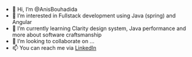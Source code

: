 - 👋 Hi, I’m @AnisBouhadida
- 👀 I’m interested in Fullstack development using Java (spring) and Angular
- 🌱 I’m currently learning Clarity design system, Java performance and more about software craftsmanship  
- 💞️ I’m looking to collaborate on ...
- 📫 You can reach me via [LinkedIn](https://www.linkedin.com/in/anis-bouhadida)

<!---
AnisBouhadida/AnisBouhadida is a ✨ special ✨ repository because its `README.md` (this file) appears on your GitHub profile.
You can click the Preview link to take a look at your changes.
--->
